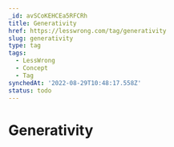 ```yaml
---
_id: avSCoKEHCEa5RFCRh
title: Generativity
href: https://lesswrong.com/tag/generativity
slug: generativity
type: tag
tags:
  - LessWrong
  - Concept
  - Tag
synchedAt: '2022-08-29T10:48:17.558Z'
status: todo
---
```


# Generativity
